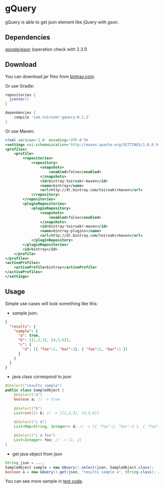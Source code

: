 # gQuery
gQuery is able to get json element like jQuery with gson.

## Dependencies
[google/gson][1] (operation check with 2.3.1)

## Download
You can download jar files from [bintray.com][2].

Or use Gradle:
```groovy
repositories {
  jcenter()
}

dependencies {
    compile 'com.toiroakr:gquery:0.1.2'
}
```

Or use Maven:
```xml
<?xml version='1.0' encoding='UTF-8'?>
<settings xsi:schemaLocation='http://maven.apache.org/SETTINGS/1.0.0 http://maven.apache.org/xsd/settings-1.0.0.xsd' xmlns='http://maven.apache.org/SETTINGS/1.0.0' xmlns:xsi='http://www.w3.org/2001/XMLSchema-instance'>
<profiles>
	<profile>
		<repositories>
			<repository>
				<snapshots>
					<enabled>false</enabled>
				</snapshots>
				<id>bintray-toiroakr-maven</id>
				<name>bintray</name>
				<url>http://dl.bintray.com/toiroakr/maven</url>
			</repository>
		</repositories>
		<pluginRepositories>
			<pluginRepository>
				<snapshots>
					<enabled>false</enabled>
				</snapshots>
				<id>bintray-toiroakr-maven</id>
				<name>bintray-plugins</name>
				<url>http://dl.bintray.com/toiroakr/maven</url>
			</pluginRepository>
		</pluginRepositories>
		<id>bintray</id>
	</profile>
</profiles>
<activeProfiles>
	<activeProfile>bintray</activeProfile>
</activeProfiles>
</settings>
```


## Usage
Simple use cases will look something like this:


* sample json:
```json:sample.json
{
  "results": {
    "sample": {
      "a": true,
      "b": [[1,2,3], [4,5,6]],
      "c": {
        "d": [{ "foo":1, "bar":3}, { "foo":2, "bar":1 }]
      }
    }
  }
}
```

* java class correspond to json
```java
@GSelect("results sample")
public class SampleObject {
    @GSelect("a")
    boolean a; // -> true
    
    @GSelect("b")
    List<int[]> b; // -> [[1,2,3], [4,5,6]]
    
    @GSelect("c d")
    List<Map<String, Integer>> d; // -> [{ "foo":1, "bar":3 }, { "foo":2, "bar":1 }]

    @GSelect("c d foo")
    List<Integer> foo; // -> [1, 2]
}
```
* get java object from json
```java
String json = ...;
SampleObject sample = new GQuery().select(json, SampleObject.class);
boolean a = new GQuery().get(json, "results sample a", String.class); // -> true
```

You can see more sample in [test code][3].

[1]: https://github.com/google/gson
[2]: https://bintray.com/toiroakr/maven/gQuery/view
[3]: https://github.com/toiroakr/gQuery/tree/master/src/test/java/com/toiroakr/gquery

